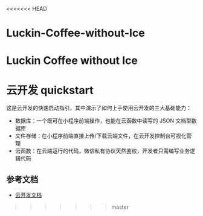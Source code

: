 <<<<<<< HEAD
# Luckin-Coffee-without-Ice
Luckin Coffee without Ice
=======
# 云开发 quickstart

这是云开发的快速启动指引，其中演示了如何上手使用云开发的三大基础能力：

- 数据库：一个既可在小程序前端操作，也能在云函数中读写的 JSON 文档型数据库
- 文件存储：在小程序前端直接上传/下载云端文件，在云开发控制台可视化管理
- 云函数：在云端运行的代码，微信私有协议天然鉴权，开发者只需编写业务逻辑代码

## 参考文档

- [云开发文档](https://developers.weixin.qq.com/miniprogram/dev/wxcloud/basis/getting-started.html)

>>>>>>> master
